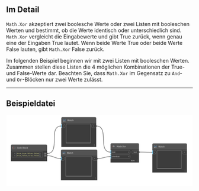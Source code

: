 ## Im Detail
`Math.Xor` akzeptiert zwei boolesche Werte oder zwei Listen mit booleschen Werten und bestimmt, ob die Werte identisch oder unterschiedlich sind. `Math.Xor` vergleicht die Eingabewerte und gibt True zurück, wenn genau eine der Eingaben True lautet. Wenn beide Werte True oder beide Werte False lauten, gibt `Math.Xor` False zurück.

Im folgenden Beispiel beginnen wir mit zwei Listen mit booleschen Werten. Zusammen stellen diese Listen die 4 möglichen Kombinationen der True- und False-Werte dar. Beachten Sie, dass `Math.Xor` im Gegensatz zu `And`- und `Or`-Blöcken nur zwei Werte zulässt.
___
## Beispieldatei

![Math.Xor](./DSCore.Math.Xor_img.jpg)
